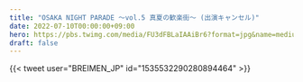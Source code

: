 ```yaml
---
title: "OSAKA NIGHT PARADE 〜vol.5 真夏の歓楽街〜 (出演キャンセル)"
date: 2022-07-10T00:00:00+09:00
hero: https://pbs.twimg.com/media/FU3dFBLaIAAiBr6?format=jpg&name=medium
draft: false
---
```


{{< tweet user="BREIMEN_JP" id="1535532290280894464" >}}
